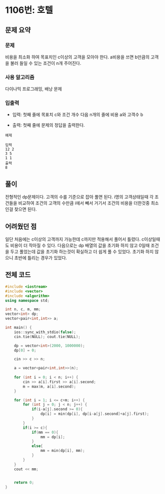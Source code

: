 # 1106번: 호텔

## 문제 요약
### 문제
비용을 최소화 하여 목표치인 c이상의 고객을 모아야 한다. a비용을 쓰면 b만큼의 고객을 불러 들일 수 있는 조건이 n개 주어진다.

### 사용 알고리즘
다이나믹 프로그래밍, 배낭 문제

### 입출력
- 입력: 첫째 줄에 목표치 c와 조건 개수 다음 n개의 줄에 비용 a와 고객수 b

- 출력: 첫째 줄에 문제의 정답을 출력한다.

```
예제

입력
12 2
3 5
1 1
출력
8
```


## 풀이
전형적인 dp문제이다. 고객의 수를 기준으로 잡아 풀면 된다. i명의 고객상태일때 각 조건들을 비교하여 조건의 고객의 수만큼 i에서 빼서 거기서 조건의 비용을 더한것중 최소인걸 찾으면 된다.

## 어려웠던 점
일단 처음에는 c이상의 고객까지 가능한데 c까지만 적용해서 풀어서 틀렸다. c이상일때도 비용이 더 작아질 수 있다. 다음으로는 dp 배열의 값을 초기화 하지 않고 0일때 조건을 두고 풀었는데 값을 초기화 하는것이 확실하고 더 쉽게 풀 수 있었다. 초기화 하지 않으니 초반에 틀리는 경우가 있었다.

## 전체 코드
```cpp
#include <iostream>
#include <vector>
#include <algorithm>
using namespace std;

int n, c, m, mm;
vector<int> dp;
vector<pair<int,int>> a;

int main() {
    ios::sync_with_stdio(false);
    cin.tie(NULL); cout.tie(NULL);

    dp = vector<int>(2000, 1000000);
    dp[0] = 0;

    cin >> c >> n;

    a = vector<pair<int,int>>(n);
    
    for (int i = 0; i < n; i++) {
        cin >> a[i].first >> a[i].second;
        m = max(m, a[i].second);
    }

    for (int i = 1; i <= c+m; i++) {
        for (int j = 0; j < n; j++) {
            if(i-a[j].second >= 0){
                dp[i] = min(dp[i], dp[i-a[j].second]+a[j].first);
            }
        }
        if(i >= c){
            if(mm == 0){
                mm = dp[i];
            }
            else{
                mm = min(dp[i], mm);
            }
        }
    }
    cout << mm;
    

    return 0;
}
```
